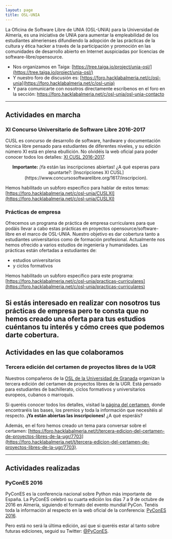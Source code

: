 ```yaml
---
layout: page
title: OSL-UNIA
---
```


La Oficina de Software Libre de UNIA (OSL-UNIA) para la Universidad de Almería, es una iniciativa de UNIA para aumentar la empleabilidad de los estudiantes almerienses difundiendo la adopción de las prácticas de la cultura y ética hacker a través de la participación y promoción en las comunidades de desarrollo abierto en Internet auspiciadas por licencias de software-libre/opensource.

- Nos organizamos en Taiga: [https://tree.taiga.io/project/unia-osl/](https://tree.taiga.io/project/unia-osl/)
- Y nuestro foro de discusión es: [https://foro.hacklabalmeria.net/c/osl-unia](https://foro.hacklabalmeria.net/c/osl-unia)
- Y para comunicarte con nosotros directamente escríbenos en el foro en la sección: <https://foro.hacklabalmeria.net/c/osl-unia/osl-unia-contacto>

---

## Actividades en marcha

### XI Concurso Universitario de Software Libre 2016-2017

CUSL es concurso de desarrollo de software, hardware y documentación técnica libre pensado para estudiantes de diferentes niveles, y su edición número XI está en plena ebullición. No olvidéis la web oficial para poder conocer todos los detalles: [XI CUSL 2016-2017](https://www.concursosoftwarelibre.org/1617/).

<div style="text-align: center;"><strong>Importante:</strong> ¡Ya están las inscripciones abiertas! ¿A qué esperas para apuntarte?: [Inscripciones XI CUSL](https://www.concursosoftwarelibre.org/1617/inscripcion).</div>

Hemos habilitado un subforo específico para hablar de estos temas: [https://foro.hacklabalmeria.net/c/osl-unia/CUSLXI](https://foro.hacklabalmeria.net/c/osl-unia/CUSLXI)

### Prácticas de empresa

Ofrecemos un programa de práctica de empresa curriculares para que podáis llevar a cabo estas prácticas en proyectos opensource/software-libre en el marco de OSL-UNIA. Nuestro objetivo es dar cobertura tanto a estudiantes universitarios como de formación profesional. Actualmente nos hemos ofrecido a varios estudios de ingeniería y humanidades. Las prácticas están ofertadas a estudiantes de:

- estudios universitarios
- y ciclos formativos

Hemos habilitado un subforo específico para este programa: [https://foro.hacklabalmeria.net/c/osl-unia/practicas-curriculares](https://foro.hacklabalmeria.net/c/osl-unia/practicas-curriculares)

Si estás interesado en realizar con nosotros tus prácticas de empresa pero te consta que no hemos creado una oferta para tus estudios cuéntanos tu interés y cómo crees que podemos darte cobertura.
---

## Actividades en las que colaboramos

### Tercera edición del certamen de proyectos libres de la UGR

Nuestros compañeros de la [OSL de la Universidad de Granada](http://osl.ugr.es/) organizan la tercera edición del certamen de proyectos libres de la UGR. Está pensado para estudiantes de bachillerato, ciclos formativos y universitarios europeos, cubanos o marroquís.

Si queréis conocer todos los detalles, visitad la [página del certamen](http://osl.ugr.es/2016/09/30/tercera-edicion-del-certamen-de-proyectos-libres-de-la-ugr/), donde encontraréis las bases, los premios y toda la información que necesitéis al respecto. <strong>¡Ya están abiertas las inscripciones!</strong> ¿A qué esperáis?

Además, en el foro hemos creado un tema para conversar sobre el certamen: [https://foro.hacklabalmeria.net/t/tercera-edicion-del-certamen-de-proyectos-libres-de-la-ugr/7703](https://foro.hacklabalmeria.net/t/tercera-edicion-del-certamen-de-proyectos-libres-de-la-ugr/7703).

---

## Actividades realizadas

### PyConES 2016

PyConES es la conferencia nacional sobre Python más importante de España. La PyConES celebró su cuarta edición los días 7 a 9 de octubre de 2016 en Almería, siguiendo el formato del evento mundial PyCon. Tenéis toda la información al respecto en la web oficial de la conferencia: [PyConES 2016](http://2016.es.pycon.org/es/).

Pero está no será la última edición, así que si queréis estar al tanto sobre futuras ediciones, seguid su Twitter: [@PyConES](https://twitter.com/pycones).

